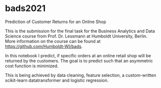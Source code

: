 # bads2021
Prediction of Customer Returns for an Online Shop

This is the submission for the final task for the Business Analytics and Data Science course from Prof. Dr. Lessmann at Humboldt University, Berlin.
More information on the course can be found at https://github.com/Humboldt-WI/bads.

In this notebook I predict, if specific orders at an online retail shop will be returned by the customers. The goal is to predict such that an asymmetric cost function is minimized.

This is being achieved by data cleaning, feature selection, a custom-written scikit-learn datatransformer and logistic regression.
